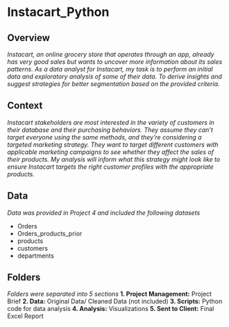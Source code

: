 # Instacart_Python

## Overview
_Instacart, an online grocery store that operates through an app, already has very good sales but wants to uncover more information about its sales patterns. As a data analyst for Instacart, my task is to perform an initial data and exploratory analysis of some of their data. To derive insights and suggest strategies for better segmentation based on the provided criteria._

## Context
_Instacart stakeholders are most interested in the variety of customers in their database and their purchasing behaviors. They assume they can’t target everyone using the same methods, and they’re considering a targeted marketing strategy. They want to target different customers with applicable marketing campaigns to see whether they affect the sales of their products. My analysis will inform what this strategy might look like to ensure Instacart targets the right customer profiles with the appropriate products._

## Data 
_Data was provided in Project 4 and included the following datasets_
- Orders
- Orders_products_prior
- products
- customers
- departments

## Folders
_Folders were separated into 5 sections_
__1.  Project Management:__ Project Brief
__2.  Data:__ Original Data/ Cleaned Data (not included)
__3.  Scripts:__ Python code for data analysis
__4.  Analysis:__ Visualizations
__5.  Sent to Client:__ Final Excel Report

